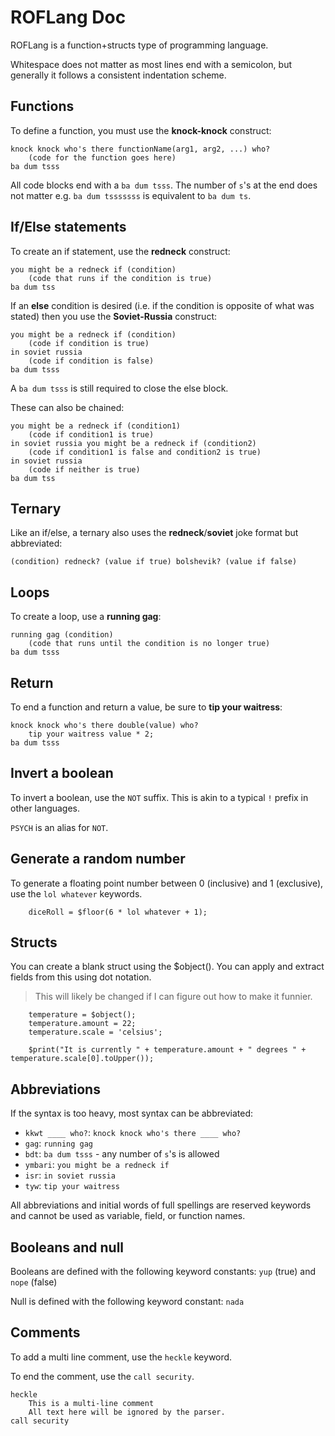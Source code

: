 # ROFLang Doc

ROFLang is a function+structs type of programming language.

Whitespace does not matter as most lines end with a semicolon, but generally it follows a consistent indentation scheme.

## Functions

To define a function, you must use the **knock-knock** construct:

```
knock knock who's there functionName(arg1, arg2, ...) who?
    (code for the function goes here)
ba dum tsss
```

All code blocks end with a `ba dum tsss`. The number of `s`'s at the end does not matter
e.g. `ba dum tsssssss` is equivalent to `ba dum ts`.

## If/Else statements

To create an if statement, use the **redneck** construct:

```
you might be a redneck if (condition)
    (code that runs if the condition is true)
ba dum tss
```

If an **else** condition is desired (i.e. if the condition is opposite of what was stated) then you use the **Soviet-Russia** construct:

```
you might be a redneck if (condition)
    (code if condition is true)
in soviet russia
    (code if condition is false)
ba dum tsss
```

A `ba dum tsss` is still required to close the else block.

These can also be chained:

```
you might be a redneck if (condition1)
    (code if condition1 is true)
in soviet russia you might be a redneck if (condition2)
    (code if condition1 is false and condition2 is true)
in soviet russia
    (code if neither is true)
ba dum tss
```

## Ternary

Like an if/else, a ternary also uses the **redneck**/**soviet** joke format but abbreviated:

```
(condition) redneck? (value if true) bolshevik? (value if false)
```

## Loops

To create a loop, use a **running gag**:

```
running gag (condition)
    (code that runs until the condition is no longer true)
ba dum tsss
```

## Return

To end a function and return a value, be sure to **tip your waitress**:

```
knock knock who's there double(value) who?
    tip your waitress value * 2;
ba dum tsss
```

## Invert a boolean

To invert a boolean, use the `NOT` suffix. This is akin to a typical `!` prefix in other languages.

`PSYCH` is an alias for `NOT`.

## Generate a random number

To generate a floating point number between 0 (inclusive) and 1 (exclusive), use the `lol whatever` keywords.

```
    diceRoll = $floor(6 * lol whatever + 1);
```

## Structs

You can create a blank struct using the $object(). You can apply and extract fields from this using dot notation.

> This will likely be changed if I can figure out how to make it funnier.

```
    temperature = $object();
    temperature.amount = 22;
    temperature.scale = 'celsius';

    $print("It is currently " + temperature.amount + " degrees " + temperature.scale[0].toUpper());
```

## Abbreviations

If the syntax is too heavy, most syntax can be abbreviated:

- `kkwt ____ who?`: `knock knock who's there ____ who?`
- `gag`: `running gag`
- `bdt`: `ba dum tsss` - any number of `s`'s is allowed
- `ymbari`: `you might be a redneck if`
- `isr`: `in soviet russia`
- `tyw`: `tip your waitress`

All abbreviations and initial words of full spellings are reserved keywords and cannot be used as variable, field, or function names.

## Booleans and null

Booleans are defined with the following keyword constants: `yup` (true) and `nope` (false)

Null is defined with the following keyword constant: `nada`

## Comments

To add a multi line comment, use the `heckle` keyword.

To end the comment, use the `call security`.

```
heckle
    This is a multi-line comment
    All text here will be ignored by the parser.
call security
```
